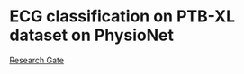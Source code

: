# ECG classification on PTB-XL dataset on PhysioNet
[Research Gate](https://www.researchgate.net/publication/391735011_ECG_Signals_Classification_on_PTB-XL_dataset_from_PhysioNet)
